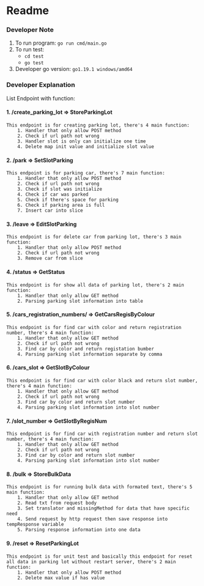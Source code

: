 # Readme
### Developer Note
1. To run program: `go run cmd/main.go`
2. To run test: 
    - `cd test`
    - `go test`
3. Developer go version: `go1.19.1 windows/amd64`

### Developer Explanation
List Endpoint with function:
#### 1. /create_parking_lot => StoreParkingLot
    This endpoint is for creating parking lot, there's 4 main function:
        1. Handler that only allow POST method
        2. Check if url path not wrong
        3. Handler slot is only can initialize one time
        4. Delete map init value and initialize slot value 
#### 2. /park => SetSlotParking
    This endpoint is for parking car, there's 7 main function:
        1. Handler that only allow POST method
        2. Check if url path not wrong
        3. Check if slot was initialize
        4. Check if car was parked
        5. Check if there's space for parking
        6. Check if parking area is full
        7. Insert car into slice
#### 3. /leave => EditSlotParking
    This endpoint is for delete car from parking lot, there's 3 main function:
        1. Handler that only allow POST method
        2. Check if url path not wrong
        3. Remove car from slice
#### 4. /status => GetStatus
    This endpoint is for show all data of parking lot, there's 2 main function:
        1. Handler that only allow GET method
        2. Parsing parking slot information into table
#### 5. /cars_registration_numbers/ =>  GetCarsRegisByColour
    This endpoint is for find car with color and return registration number, there's 4 main function:
        1. Handler that only allow GET method
        2. Check if url path not wrong
        3. Find car by color and return registation bumber
        4. Parsing parking slot information separate by comma
#### 6. /cars_slot => GetSlotByColour
    This endpoint is for find car with color black and return slot number, there's 4 main function:
        1. Handler that only allow GET method
        2. Check if url path not wrong
        3. Find car by color and return slot number
        4. Parsing parking slot information into slot number
#### 7. /slot_number => GetSlotByRegisNum
    This endpoint is for find car with registration number and return slot number, there's 4 main function:
        1. Handler that only allow GET method
        2. Check if url path not wrong
        3. Find car by color and return slot number
        4. Parsing parking slot information into slot number
#### 8. /bulk => StoreBulkData
    This endpoint is for running bulk data with formated text, there's 5 main function:
        1. Handler that only allow GET method
        2. Read txt from request body
        3. Set translator and missingMethod for data that have specific need
        4. Send request by http request then save response into tempResponse variable
        5. Parsing response information into one data
#### 9. /reset => ResetParkingLot
    This endpoint is for unit test and basically this endpoint for reset all data in parking lot without restart server, there's 2 main function:
        1. Handler that only allow POST method
        2. Delete max value if has value
